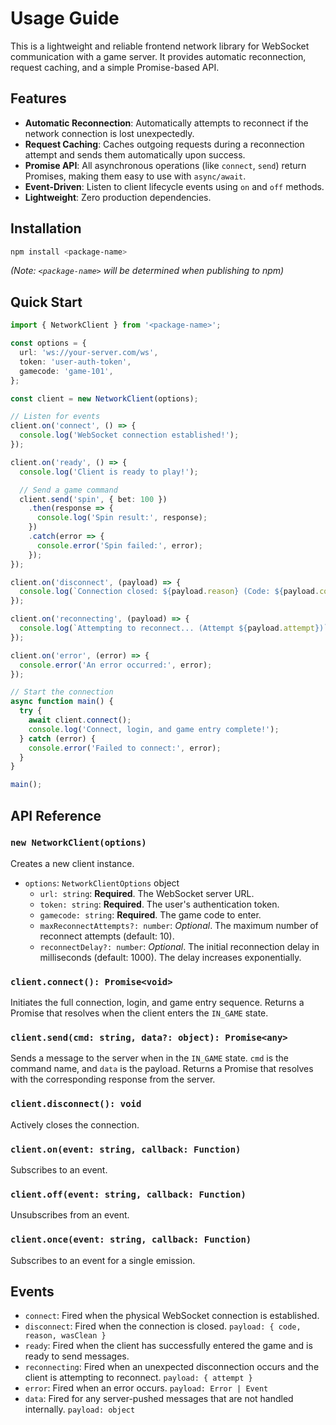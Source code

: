 # Usage Guide

This is a lightweight and reliable frontend network library for WebSocket communication with a game server. It provides automatic reconnection, request caching, and a simple Promise-based API.

## Features

- **Automatic Reconnection**: Automatically attempts to reconnect if the network connection is lost unexpectedly.
- **Request Caching**: Caches outgoing requests during a reconnection attempt and sends them automatically upon success.
- **Promise API**: All asynchronous operations (like `connect`, `send`) return Promises, making them easy to use with `async/await`.
- **Event-Driven**: Listen to client lifecycle events using `on` and `off` methods.
- **Lightweight**: Zero production dependencies.

## Installation

```bash
npm install <package-name>
```
*(Note: `<package-name>` will be determined when publishing to npm)*

## Quick Start

```typescript
import { NetworkClient } from '<package-name>';

const options = {
  url: 'ws://your-server.com/ws',
  token: 'user-auth-token',
  gamecode: 'game-101',
};

const client = new NetworkClient(options);

// Listen for events
client.on('connect', () => {
  console.log('WebSocket connection established!');
});

client.on('ready', () => {
  console.log('Client is ready to play!');

  // Send a game command
  client.send('spin', { bet: 100 })
    .then(response => {
      console.log('Spin result:', response);
    })
    .catch(error => {
      console.error('Spin failed:', error);
    });
});

client.on('disconnect', (payload) => {
  console.log(`Connection closed: ${payload.reason} (Code: ${payload.code})`);
});

client.on('reconnecting', (payload) => {
  console.log(`Attempting to reconnect... (Attempt ${payload.attempt})`);
});

client.on('error', (error) => {
  console.error('An error occurred:', error);
});

// Start the connection
async function main() {
  try {
    await client.connect();
    console.log('Connect, login, and game entry complete!');
  } catch (error) {
    console.error('Failed to connect:', error);
  }
}

main();
```

## API Reference

### `new NetworkClient(options)`

Creates a new client instance.

- `options`: `NetworkClientOptions` object
  - `url: string`: **Required**. The WebSocket server URL.
  - `token: string`: **Required**. The user's authentication token.
  - `gamecode: string`: **Required**. The game code to enter.
  - `maxReconnectAttempts?: number`: *Optional*. The maximum number of reconnect attempts (default: 10).
  - `reconnectDelay?: number`: *Optional*. The initial reconnection delay in milliseconds (default: 1000). The delay increases exponentially.

### `client.connect(): Promise<void>`

Initiates the full connection, login, and game entry sequence. Returns a Promise that resolves when the client enters the `IN_GAME` state.

### `client.send(cmd: string, data?: object): Promise<any>`

Sends a message to the server when in the `IN_GAME` state. `cmd` is the command name, and `data` is the payload. Returns a Promise that resolves with the corresponding response from the server.

### `client.disconnect(): void`

Actively closes the connection.

### `client.on(event: string, callback: Function)`

Subscribes to an event.

### `client.off(event: string, callback: Function)`

Unsubscribes from an event.

### `client.once(event: string, callback: Function)`

Subscribes to an event for a single emission.

## Events

- `connect`: Fired when the physical WebSocket connection is established.
- `disconnect`: Fired when the connection is closed. `payload: { code, reason, wasClean }`
- `ready`: Fired when the client has successfully entered the game and is ready to send messages.
- `reconnecting`: Fired when an unexpected disconnection occurs and the client is attempting to reconnect. `payload: { attempt }`
- `error`: Fired when an error occurs. `payload: Error | Event`
- `data`: Fired for any server-pushed messages that are not handled internally. `payload: object`
